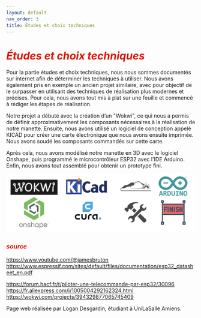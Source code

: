 ```yaml
---
layout: default
nav_order: 3
title: Études et choix techniques
---
```


# <span style="color:#DB1702">_Études et choix techniques_</span>

Pour la partie études et choix techniques, nous nous sommes documentés sur internet afin de déterminer les techniques à utiliser. Nous avons également pris en exemple un ancien projet similaire, avec pour objectif de le surpasser en utilisant des techniques de réalisation plus modernes et précises. Pour cela, nous avons tout mis à plat sur une feuille et commencé à rédiger les étapes de réalisation.

Notre projet a débuté avec la création d’un "Wokwi", ce qui nous a permis de définir approximativement les composants nécessaires à la réalisation de notre manette. Ensuite, nous avons utilisé un logiciel de conception appelé KICAD pour créer une carte électronique que nous avons ensuite imprimée. Nous avons soudé les composants commandés sur cette carte.

Après cela, nous avons modélisé notre manette en 3D avec le logiciel Onshape, puis programmé le microcontrôleur ESP32 avec l'IDE Arduino. Enfin, nous avons tout assemblé pour obtenir un prototype fini.

![Illustration choix](images/image8.png)

### <span style="color:#DB1702">_source_</span>

https://www.youtube.com/@jamesbruton
https://www.espressif.com/sites/default/files/documentation/esp32_datasheet_en.pdf

https://forum.hacf.fr/t/piloter-une-telecommande-par-esp32/30096
https://fr.aliexpress.com/i/1005004292162324.html
https://wokwi.com/projects/394329877065745409



Page web réalisée par Logan Desgardin, étudiant à UniLaSalle Amiens.
